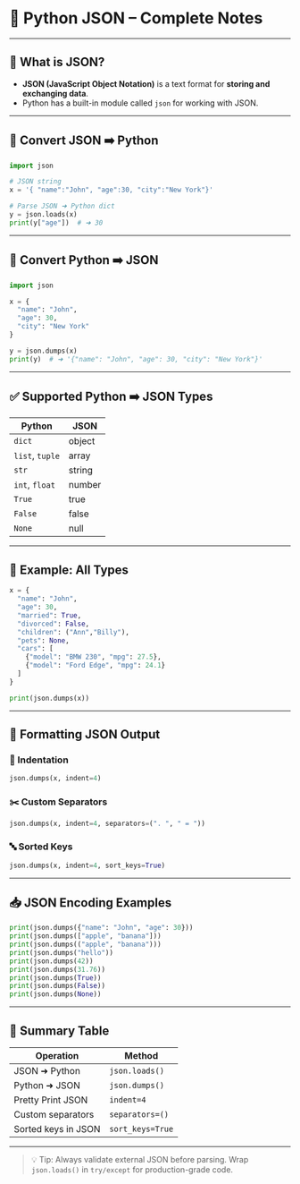 # 🔄 Python JSON – Complete Notes

---

## 📌 What is JSON?

- **JSON (JavaScript Object Notation)** is a text format for **storing and exchanging data**.
- Python has a built-in module called `json` for working with JSON.

---

## 🔁 Convert JSON ➡️ Python

```python
import json

# JSON string
x = '{ "name":"John", "age":30, "city":"New York"}'

# Parse JSON ➜ Python dict
y = json.loads(x)
print(y["age"])  # ➜ 30
```

---

## 🔁 Convert Python ➡️ JSON

```python
import json

x = {
  "name": "John",
  "age": 30,
  "city": "New York"
}

y = json.dumps(x)
print(y)  # ➜ '{"name": "John", "age": 30, "city": "New York"}'
```

---

## ✅ Supported Python ➡️ JSON Types

| Python         | JSON         |
|----------------|--------------|
| `dict`         | object       |
| `list`, `tuple`| array        |
| `str`          | string       |
| `int`, `float` | number       |
| `True`         | true         |
| `False`        | false        |
| `None`         | null         |

---

## 🔁 Example: All Types

```python
x = {
  "name": "John",
  "age": 30,
  "married": True,
  "divorced": False,
  "children": ("Ann","Billy"),
  "pets": None,
  "cars": [
    {"model": "BMW 230", "mpg": 27.5},
    {"model": "Ford Edge", "mpg": 24.1}
  ]
}

print(json.dumps(x))
```

---

## 🎨 Formatting JSON Output

### 🧱 Indentation

```python
json.dumps(x, indent=4)
```

### ✂️ Custom Separators

```python
json.dumps(x, indent=4, separators=(". ", " = "))
```

### 🔤 Sorted Keys

```python
json.dumps(x, indent=4, sort_keys=True)
```

---

## 📥 JSON Encoding Examples

```python
print(json.dumps({"name": "John", "age": 30}))
print(json.dumps(["apple", "banana"]))
print(json.dumps(("apple", "banana")))
print(json.dumps("hello"))
print(json.dumps(42))
print(json.dumps(31.76))
print(json.dumps(True))
print(json.dumps(False))
print(json.dumps(None))
```

---

## 🧾 Summary Table

| Operation                  | Method         |
|---------------------------|----------------|
| JSON ➜ Python             | `json.loads()` |
| Python ➜ JSON             | `json.dumps()` |
| Pretty Print JSON         | `indent=4`     |
| Custom separators         | `separators=()`|
| Sorted keys in JSON       | `sort_keys=True`|

---

> 💡 Tip: Always validate external JSON before parsing. Wrap `json.loads()` in `try/except` for production-grade code.

